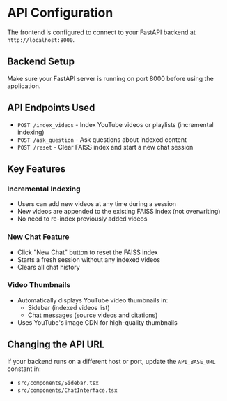 # API Configuration

The frontend is configured to connect to your FastAPI backend at `http://localhost:8000`.

## Backend Setup

Make sure your FastAPI server is running on port 8000 before using the application.

## API Endpoints Used

- `POST /index_videos` - Index YouTube videos or playlists (incremental indexing)
- `POST /ask_question` - Ask questions about indexed content
- `POST /reset` - Clear FAISS index and start a new chat session

## Key Features

### Incremental Indexing
- Users can add new videos at any time during a session
- New videos are appended to the existing FAISS index (not overwriting)
- No need to re-index previously added videos

### New Chat Feature
- Click "New Chat" button to reset the FAISS index
- Starts a fresh session without any indexed videos
- Clears all chat history

### Video Thumbnails
- Automatically displays YouTube video thumbnails in:
  - Sidebar (indexed videos list)
  - Chat messages (source videos and citations)
- Uses YouTube's image CDN for high-quality thumbnails

## Changing the API URL

If your backend runs on a different host or port, update the `API_BASE_URL` constant in:
- `src/components/Sidebar.tsx`
- `src/components/ChatInterface.tsx`
